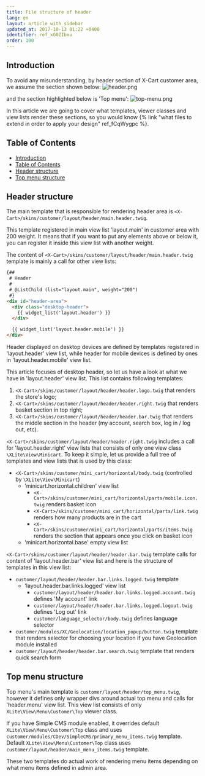 ```yaml
---
title: File structure of header
lang: en
layout: article_with_sidebar
updated_at: 2017-10-13 01:22 +0400
identifier: ref_xG0ZIbxu
order: 100
---
```


## Introduction

To avoid any misunderstanding, by header section of X-Cart customer area, we assume the section shown below:
![header.png]({{site.baseurl}}/attachments/ref_xG0ZIbxu/header.png)

and the section highlighted below is 'Top menu':
![top-menu.png]({{site.baseurl}}/attachments/ref_xG0ZIbxu/top-menu.png)

In this article we are going to cover what templates, viewer classes and view lists render these sections, so you would know {% link "what files to extend in order to apply your design" ref_fCqWygpc %}.

## Table of Contents

- [Introduction](#introduction)
- [Table of Contents](#table-of-contents)
- [Header structure](#header-structure)
- [Top menu structure](#top-menu-structure)

## Header structure

The main template that is responsible for rendering header area is `<X-Cart>/skins/customer/layout/header/main.header.twig`.

This template registered in main view list 'layout.main' in customer area with 200 weight. It means that if you want to put any elements above or below it, you can register it inside this view list with another weight.

The content of `<X-Cart>/skins/customer/layout/header/main.header.twig` template is mainly a call for other view lists:

```html
{##
 # Header
 #
 # @ListChild (list="layout.main", weight="200")
 #}
<div id="header-area">
  <div class="desktop-header">
    {{ widget_list('layout.header') }}
  </div>

  {{ widget_list('layout.header.mobile') }}
</div>
```

Header displayed on desktop devices are defined by templates registered in 'layout.header' view list, while header for mobile devices is defined by ones in 'layout.header.mobile' view list.

This article focuses of desktop header, so let us have a look at what we have in 'layout.header' view list. This list contains following templates:

1. `<X-Cart>/skins/customer/layout/header/header.logo.twig` that renders the store's logo;
2. `<X-Cart>/skins/customer/layout/header/header.right.twig` that renders basket section in top right;
3. `<X-Cart>/skins/customer/layout/header/header.bar.twig` that renders the middle section in the header (my account, search box, log in / log out, etc).

`<X-Cart>/skins/customer/layout/header/header.right.twig` includes a call for 'layout.header.right' view lists that consists of only one view class `\XLite\View\Minicart`. To keep it simple, let us provide a full tree of templates and view lists that is used by this class:

- `<X-Cart>/skins/customer/mini_cart/horizontal/body.twig` (controlled by `\XLite\View\Minicart`)
	- 'minicart.horizontal.children' view list
		- `<X-Cart>/skins/customer/mini_cart/horizontal/parts/mobile.icon.twig` renders basket icon
		- `<X-Cart>/skins/customer/mini_cart/horizontal/parts/link.twig` renders how many products are in the cart
		- `<X-Cart>/skins/customer/mini_cart/horizontal/parts/items.twig` renders the section that appears once you click on basket icon
	- 'minicart.horizontal.base' empty view list

`<X-Cart>/skins/customer/layout/header/header.bar.twig` template calls for content of 'layout.header.bar' view list and here is the structure of templates in this view list:

- `customer/layout/header/header.bar.links.logged.twig` template
	- 'layout.header.bar.links.logged' view list
    	- `customer/layout/header/header.bar.links.logged.account.twig` defines 'My account' link
        - `customer/layout/header/header.bar.links.logged.logout.twig` defines 'Log out' link
        - `customer/language_selector/body.twig` defines language selector
- `customer/modules/XC/Geolocation/location_popup/button.twig` template that renders selector for choosing your location if you have Geolocation module installed
- `customer/layout/header/header.bar.search.twig` template that renders quick search form

## Top menu structure

Top menu's main template is `customer/layout/header/top_menu.twig`, however it defines only wrapper divs around actual top menu and calls for 'header.menu' view list. This view list consists of only `XLite\View\Menu\Customer\Top` viewer class.

If you have Simple CMS module enabled, it overrides default `XLite\View\Menu\Customer\Top` class and uses `customer/modules/CDev/SimpleCMS/primary_menu_items.twig` template. Default `XLite\View\Menu\Customer\Top` class uses `customer/layout/header/main_menu_items.twig` template.

These two templates do actual work of rendering menu items depending on what menu items defined in admin area.
    
